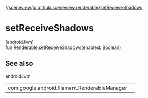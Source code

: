 //[sceneview](../../index.md)/[io.github.sceneview.renderable](index.md)/[setReceiveShadows](set-receive-shadows.md)

# setReceiveShadows

[androidJvm]\
fun [Renderable](index.md#286838466%2FClasslikes%2F-1571379623).[setReceiveShadows](set-receive-shadows.md)(enabled: [Boolean](https://kotlinlang.org/api/latest/jvm/stdlib/kotlin/-boolean/index.html))

## See also

androidJvm

| | |
|---|---|
| com.google.android.filament.RenderableManager |  |
